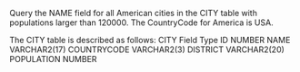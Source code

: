 Query the NAME field for all American cities in the CITY table with populations larger than 120000. The CountryCode for America is USA.

The CITY table is described as follows:
CITY
Field	       Type
ID	        NUMBER
NAME	      VARCHAR2(17)
COUNTRYCODE	VARCHAR2(3)
DISTRICT	  VARCHAR2(20)
POPULATION	NUMBER
